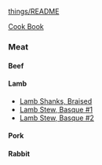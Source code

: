 [things/README](https://github.com/vmsmith/things/blob/master/README.md)

[Cook Book](https://github.com/vmsmith/CookBook/blob/master/README.md)

### Meat  

#### Beef  

#### Lamb  
* [Lamb Shanks, Braised]()
* [Lamb Stew, Basque #1](https://github.com/vmsmith/CookBook/blob/master/lamb_stew_basque_1.md)  
* [Lamb Stew, Basque #2](https://github.com/vmsmith/CookBook/blob/master/lamb_stew_basque_2.md)  

#### Pork  

#### Rabbit  

